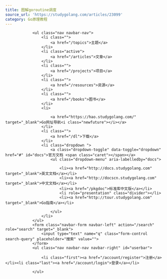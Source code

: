 ```yaml
---
title: 图解goroutine调度
source_url: 'https://studygolang.com/articles/23099'
category: Go原理教程
---
```



				<ul class="nav navbar-nav">
					<li class="">
						<a href="/topics">主题</a>
					</li>
					<li class="active">
						<a href="/articles">文章</a>
					</li>
					<li class="">
						<a href="/projects">项目</a>
					</li>
					<li class="">
						<a href="/resources">资源</a>
					</li>
					<li class="">
						<a href="/books">图书</a>
					</li>
					<li>
						
						<a href="https://hao.studygolang.com/" target="_blank">Go网址导航<i class="newfuture"></i></a>
					</li>
					<li class="">
						<a href="/dl">下载</a>
					</li>
					<li class="dropdown ">
						<a class="dropdown-toggle" data-toggle="dropdown" href="#" id="docs">官方文档 <span class="caret"></span></a>
						<ul class="dropdown-menu" aria-labelledby="docs">
						
							<li><a href="http://docs.studygolang.com" target="_blank">英文文档</a></li>
							<li><a href="http://docscn.studygolang.com" target="_blank">中文文档</a></li>
							<li><a href="/pkgdoc">标准库中文版</a></li>
							<li role="presentation" class="divider"></li>
							<li><a href="http://tour.studygolang.com" target="_blank">Go指南</a></li>
						
						</ul>
					</li>
				</ul>
				<form class="navbar-form navbar-left" action="/search" role="search" target="_blank">
					<input type="text" name="q" class="form-control search-query" placeholder="搜索" value="">
				</form>
				<ul class="nav navbar-nav navbar-right" id="userbar">
					
					<li class="first"><a href="/account/register">注册</a></li><li class="last"><a href="/account/login">登录</a></li>
					
				</ul>
			